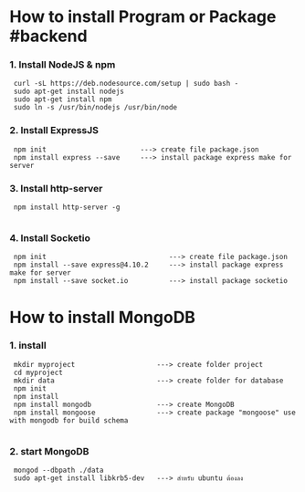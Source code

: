 # How to install Program or Package     #backend




### 1. Install NodeJS & npm
```
 curl -sL https://deb.nodesource.com/setup | sudo bash -
 sudo apt-get install nodejs
 sudo apt-get install npm
 sudo ln -s /usr/bin/nodejs /usr/bin/node

```

### 2. Install ExpressJS
```
 npm init                       ---> create file package.json
 npm install express --save     ---> install package express make for server

```

### 3. Install http-server
```
 npm install http-server -g
 
```

### 4. Install Socketio
```
 npm init                              ---> create file package.json
 npm install --save express@4.10.2     ---> install package express make for server
 npm install --save socket.io          ---> install package socketio
```




# How to install MongoDB



### 1. install
```
 mkdir myproject                    ---> create folder project
 cd myproject
 mkdir data                         ---> create folder for database
 npm init
 npm install
 npm install mongodb                ---> create MongoDB
 npm install mongoose               ---> create package "mongoose" use with mongodb for build schema
 
```

### 2. start MongoDB
```
 mongod --dbpath ./data
 sudo apt-get install libkrb5-dev   ---> สำหรับ ubuntu ต้องลง 
```
